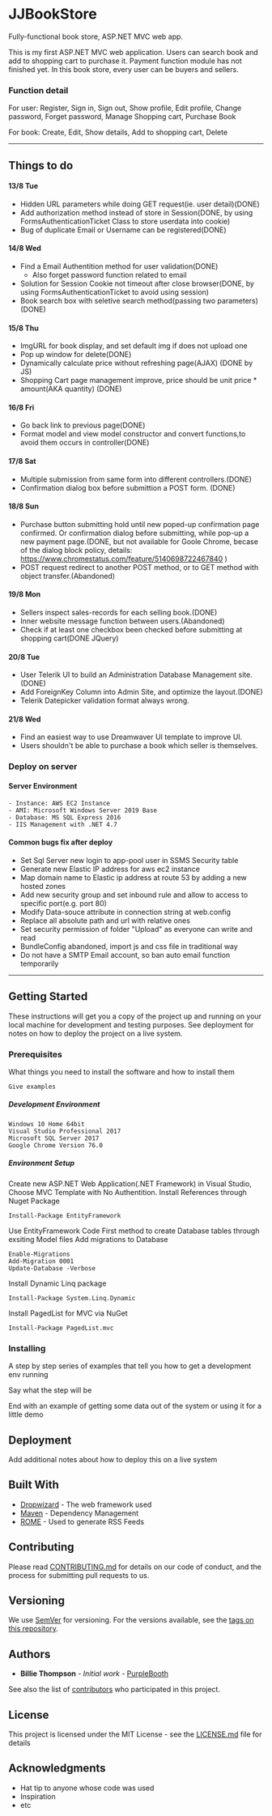 # JJBookStore
Fully-functional book store, ASP.NET MVC web app.

This is my first ASP.NET MVC web application. Users can search book and add to shopping cart to purchase it. Payment function module has not finished yet. In this book store, every user can be buyers and sellers. 

### Function detail
For user: Register, Sign in, Sign out, Show profile, Edit profile, Change password, Forget password, Manage Shopping cart, Purchase Book

For book: Create, Edit, Show details, Add to shopping cart, Delete


********************************************************************************************************************
## Things to do 
#### 13/8 Tue
- Hidden URL parameters while doing GET request(ie. user detail)(DONE)
- Add authorization method instead of store in Session(DONE, by using FormsAuthenticationTicket Class to store userdata into cookie)
- Bug of duplicate Email or Username can be registered(DONE)

#### 14/8 Wed
- Find a Email Authentition method for user validation(DONE)
  - Also forget password function related to email
- Solution for Session Cookie not timeout after close browser(DONE, by using FormsAuthenticationTicket to avoid using session)
- Book search box with seletive search method(passing two parameters)(DONE)

#### 15/8 Thu
- ImgURL for book display, and set default img if does not upload one
- Pop up window for delete(DONE)
- Dynamically calculate price without refreshing page(AJAX) (DONE by JS)
- Shopping Cart page management improve, price should be unit price * amount(AKA quantity) (DONE)

#### 16/8 Fri
- Go back link to previous page(DONE)
- Format model and view model constructor and convert functions,to avoid them occurs in controller(DONE)
#### 17/8 Sat
- Multiple submission from same form into different controllers.(DONE)
- Confirmation dialog box before submittion a POST form. (DONE)
#### 18/8 Sun
- Purchase button submitting hold until new poped-up confirmation page confirmed. Or confirmation dialog before submitting, while pop-up a new payment page.(DONE, but not available for Goole Chrome, becase of the dialog block policy, details: https://www.chromestatus.com/feature/5140698722467840 )
- POST request redirect to another POST method, or to GET method with object transfer.(Abandoned)
#### 19/8 Mon
- Sellers inspect sales-records for each selling book.(DONE)
- Inner website message function between users.(Abandoned)
- Check if at least one checkbox been checked before submitting at shopping cart(DONE JQuery)

#### 20/8 Tue
- User Telerik UI to build an Administration Database Management site.(DONE)
- Add ForeignKey Column into Admin Site, and optimize the layout.(DONE)
- Telerik Datepicker validation format always wrong.
#### 21/8 Wed
- Find an easiest way to use Dreamwaver UI template to improve UI.
- Users shouldn't be able to purchase a book which seller is themselves.

### Deploy on server
#### Server Environment
```
- Instance: AWS EC2 Instance
- AMI: Microsoft Windows Server 2019 Base
- Database: MS SQL Express 2016
- IIS Management with .NET 4.7
```

#### Common bugs fix after deploy
- Set Sql Server new login to app-pool user in SSMS Security table
- Generate new Elastic IP address for aws ec2 instance
- Map domain name to Elastic ip address at route 53 by adding a new hosted zones
- Add new security group and set inbound rule and allow to access to specific port(e.g. port 80)
- Modify Data-souce attribute in connection string at web.config
- Replace all absolute path and url with relative ones
- Set security permission of folder "Upload" as everyone can write and read
- BundleConfig abandoned, import js and css file in traditional way 
- Do not have a SMTP Email account, so ban auto email function temporarily


***************************************************************************************************************

## Getting Started

These instructions will get you a copy of the project up and running on your local machine for development and testing purposes. See deployment for notes on how to deploy the project on a live system.

### Prerequisites

What things you need to install the software and how to install them
```
Give examples
```
##### Development Environment
```
Windows 10 Home 64bit
Visual Studio Professional 2017
Microsoft SQL Server 2017
Google Chrome Version 76.0
```

##### Environment Setup

Create new ASP.NET Web Application(.NET Framework) in Visual Studio, Choose MVC Template with No Authentition.
Install References through Nuget Package
```
Install-Package EntityFramework
```
Use EntityFramework Code First method to create Database tables through exsiting Model files
Add migrations to Database
```
Enable-Migrations
Add-Migration 0001
Update-Database -Verbose
```
Install Dynamic Linq package
```
Install-Package System.Linq.Dynamic
```
Install PagedList for MVC via NuGet
```
Install-Package PagedList.mvc
```
### Installing

A step by step series of examples that tell you how to get a development env running

Say what the step will be


End with an example of getting some data out of the system or using it for a little demo

## Deployment

Add additional notes about how to deploy this on a live system

## Built With

* [Dropwizard](http://www.dropwizard.io/1.0.2/docs/) - The web framework used
* [Maven](https://maven.apache.org/) - Dependency Management
* [ROME](https://rometools.github.io/rome/) - Used to generate RSS Feeds

## Contributing

Please read [CONTRIBUTING.md](https://gist.github.com/PurpleBooth/b24679402957c63ec426) for details on our code of conduct, and the process for submitting pull requests to us.

## Versioning

We use [SemVer](http://semver.org/) for versioning. For the versions available, see the [tags on this repository](https://github.com/your/project/tags). 

## Authors

* **Billie Thompson** - *Initial work* - [PurpleBooth](https://github.com/PurpleBooth)

See also the list of [contributors](https://github.com/your/project/contributors) who participated in this project.

## License

This project is licensed under the MIT License - see the [LICENSE.md](LICENSE.md) file for details

## Acknowledgments

* Hat tip to anyone whose code was used
* Inspiration
* etc
